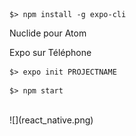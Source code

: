```
$> npm install -g expo-cli
```

Nuclide pour Atom

Expo sur Téléphone

```
$> expo init PROJECTNAME
```

```
$> npm start
```
<br/>
![](react_native.png)
<br/>
